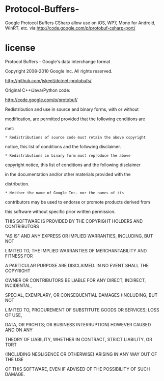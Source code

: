 Protocol-Buffers-
=================

Google Protocol Buffers CSharp  allow use on iOS, WP7, Mono for Android, WinRT, etc. via:http://code.google.com/p/protobuf-csharp-port/


license
=================
Protocol Buffers - Google's data interchange format
 
Copyright 2008-2010 Google Inc.  All rights reserved.
 
http://github.com/jskeet/dotnet-protobufs/
 
Original C++/Java/Python code:
 
http://code.google.com/p/protobuf/
 

 
Redistribution and use in source and binary forms, with or without
 
modification, are permitted provided that the following conditions are
 
met:
 

 
    * Redistributions of source code must retain the above copyright
 
notice, this list of conditions and the following disclaimer.
 
    * Redistributions in binary form must reproduce the above
 
copyright notice, this list of conditions and the following disclaimer
 
in the documentation and/or other materials provided with the
 
distribution.
 
    * Neither the name of Google Inc. nor the names of its
 
contributors may be used to endorse or promote products derived from
 
this software without specific prior written permission.
 

 
THIS SOFTWARE IS PROVIDED BY THE COPYRIGHT HOLDERS AND CONTRIBUTORS
 
"AS IS" AND ANY EXPRESS OR IMPLIED WARRANTIES, INCLUDING, BUT NOT
 
LIMITED TO, THE IMPLIED WARRANTIES OF MERCHANTABILITY AND FITNESS FOR
 
A PARTICULAR PURPOSE ARE DISCLAIMED. IN NO EVENT SHALL THE COPYRIGHT
 
OWNER OR CONTRIBUTORS BE LIABLE FOR ANY DIRECT, INDIRECT, INCIDENTAL,
 
SPECIAL, EXEMPLARY, OR CONSEQUENTIAL DAMAGES (INCLUDING, BUT NOT
 
LIMITED TO, PROCUREMENT OF SUBSTITUTE GOODS OR SERVICES; LOSS OF USE,
 
DATA, OR PROFITS; OR BUSINESS INTERRUPTION) HOWEVER CAUSED AND ON ANY
 
THEORY OF LIABILITY, WHETHER IN CONTRACT, STRICT LIABILITY, OR TORT
 
(INCLUDING NEGLIGENCE OR OTHERWISE) ARISING IN ANY WAY OUT OF THE USE
 
OF THIS SOFTWARE, EVEN IF ADVISED OF THE POSSIBILITY OF SUCH DAMAGE. 
